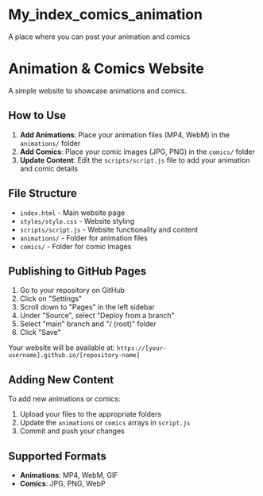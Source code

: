 # My_index_comics_animation
A place where you can post your animation and comics 
# Animation & Comics Website

A simple website to showcase animations and comics.

## How to Use

1. **Add Animations**: Place your animation files (MP4, WebM) in the `animations/` folder
2. **Add Comics**: Place your comic images (JPG, PNG) in the `comics/` folder
3. **Update Content**: Edit the `scripts/script.js` file to add your animation and comic details

## File Structure

- `index.html` - Main website page
- `styles/style.css` - Website styling
- `scripts/script.js` - Website functionality and content
- `animations/` - Folder for animation files
- `comics/` - Folder for comic images

## Publishing to GitHub Pages

1. Go to your repository on GitHub
2. Click on "Settings"
3. Scroll down to "Pages" in the left sidebar
4. Under "Source", select "Deploy from a branch"
5. Select "main" branch and "/ (root)" folder
6. Click "Save"

Your website will be available at: `https://[your-username].github.io/[repository-name]`

## Adding New Content

To add new animations or comics:

1. Upload your files to the appropriate folders
2. Update the `animations` or `comics` arrays in `script.js`
3. Commit and push your changes

## Supported Formats

- **Animations**: MP4, WebM, GIF
- **Comics**: JPG, PNG, WebP
